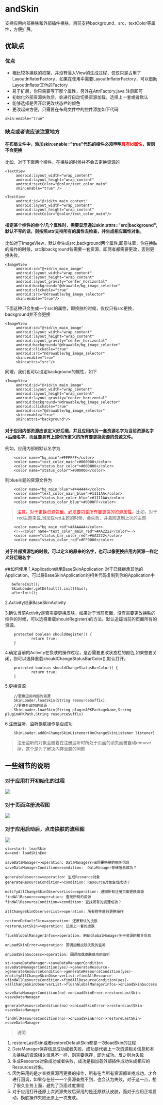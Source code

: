 # andSkin 
支持应用内部换肤和外部插件换肤，目前支持background，src，textColor等属性，方便扩展。

## 优缺点
### 优点
- 相比较多换肤的框架，并没有侵入View的生成过程，仅仅只是占用了LayoutInflaterFactory，如果在使用中需要LayoutInflaterFactory，可以借助LayoutInflater其他的Factory
- 易于扩展，你只需要写下那个属性，另外在AttrFactory.java 注册即可
- 初始化外部资源失败后，会进行自动切换资源加载，选择上一套或者默认
- 能够选择是否开启更改状态栏的颜色
- 更改起来方便，只需要在布局文件中的控件添加如下代码 
```
skin:enable="true"
```

### 缺点或者说应该注意地方
#### 在布局文件中，添加skin:enable="true"代码的控件必须申明<font color= "red">具有id属性</font>，否则不会更换
比如，对于下面两个控件，在换肤的时候并不会去更换资源的
```
<TextView
     android:layout_width="wrap_content"
     android:layout_height="wrap_content"
     android:textColor="@color/text_color_main"
     skin:enable="true" />
```
```
<TextView
     android:id="@+id/tv_main_content"
     android:layout_width="wrap_content"
     android:layout_height="wrap_content"
     android:textColor="@color/text_color_main"/>
```
#### 指定某个控件的单个/几个属性时，需要显示通过skin:attrs="src|background",默认不写的话，则按照attr支持所有的属性去检查，并生成相应属性对象，
比如对于ImageView，默认会生成src,background两个属性,即意味着，你在换肤的操作的时候，src和background各需要一套资源，即两者都需要更改，否则更换失败。
```
<ImageView
     android:id="@+id/iv_main_image"
     android:layout_width="wrap_content"
     android:layout_height="wrap_content"
     android:layout_gravity="center_horizontal"
     android:background="@drawable/bg_image_selector"
     android:clickable="true"
     android:src="@drawable/bg_image_selector"
     skin:enable="true"/>
```
下面这种只会生成一个src的属性，即换肤的时候，仅仅只有src更换，background并不会更换
```
<ImageView
     android:id="@+id/iv_main_image"
     android:layout_width="wrap_content"
     android:layout_height="wrap_content"
     android:layout_gravity="center_horizontal"
     android:background="@drawable/bg_image_selector"
     android:clickable="true"
     android:src="@drawable/bg_image_selector"
     skin:enable="true"
     skin:attrs="src"/>
```
同理，我们也可以设定background的属性，如下
```
<ImageView
     android:id="@+id/iv_main_image"
     android:layout_width="wrap_content"
     android:layout_height="wrap_content"
     android:layout_gravity="center_horizontal"
     android:background="@drawable/bg_image_selector"
     android:clickable="true"
     android:src="@drawable/bg_image_selector"
     skin:enable="true"
     skin:attrs="background"/>
```
#### 对于应用内部资源应该定义好后缀，并且应用内另一套资源名字为当前资源名字+后缀名字，而且要具有上述你所定义的所有要更换资源的资源文件。
例如，应用内部的默认名字为
```
    <color name="bg_main">#FFFFFF</color>
    <color name="text_color_main">#000000</color>
    <color name="status_bar_color">#000000</color>
    <color name="status_color">#000000</color>
```
则blue主题的资源文件为
```
    <color name="bg_main_blue">#444444</color>
    <color name="text_color_main_blue">#1111AA</color>
    <color name="status_bar_color_blue">#1111AA</color>
    <color name="status_color_blue">#0000FF</color>
```

 > <font color ="red">注意，对于更换资源包里，必须要包含所有要更换的资源属性，</font>比如，对于red主题来说,当加载red主题的时候，会失败，并且回退到上次的主题
 
 ```
     <color name="bg_main_red">#AAAAAA</color>
     <!--<color name="text_color_main_red">#AA2222</color>-->
     <color name="status_bar_color_red">#AA2222</color>
     <color name="status_color_red">#FF0000</color>
 ```
#### 对于外部资源包的时候，可以定义的原来的名字，也可以像更换应用内资源一样定义好后缀名字
 
 ##如何使用
1.Application继承BaseSkinApplication
 对于已经继承其他的Application，可以将BaseSkinApplication的相关代码复制到你的Application中
 ```
    beforeInit();
    SkinLoader.getDefault().init(this);
    afterInit();
 ```
 
2.Activity继承BaseSkinActivity

3.确认当前Activity是否需要更换皮肤，如果对于当前页面，没有需要更改换肤的控件的时候，可以选择重载shouldRegister()的方法，默认追踪当前的页面所有的资源。
```
    protected boolean shouldRegister() {
            return true;
    }
```
4.确定当前的Activity在换肤的操作过程，是否需要更改状态栏的颜色,如果想要关闭，则可以选择重载shouldChangeStatusBarColor(),默认打开。
```
    protected boolean shouldChangeStatusBarColor() {
            return true;
    }
```
5.更换资源
```
    //更换应用内部的资源
    SkinLoader.loadSkin(String resourceSuffix);
    //更换外部包的资源
    SkinLoader.loadSkin(String pluginAPKPackageName,String pluginAPKPath,String resourceSuffix)
```
6.注册监听，监听换肤操作是否成功
```
    SkinLoader.addOnChangeSkinListener(OnChangeSkinListener listener)
```
 
 > 注册监听的对象会随着在注册监听时所处于页面的消失而被自动remove掉，这个是为了解决内存泄漏的问题
 
## 一些细节的说明
### 对于应用打开初始化的过程
![](images/init.jpeg)
<!--```flow-->
<!--st=>start: 初始化-->
<!--e=>end: loadSkinEnd-->

<!--DataManagerInit=>operation: DataManager初始化-->
<!--GlobalManagerInit=>operation: GlobalManager初始化-->
<!--ResourceManageInit=>operation: ResourceManage初始化-->

<!--generateResource=>operation: 生成Resource对象-->
<!--generateResourceCondition=>condition: Resource对象生成成功？-->

<!--onInitSuccess=>operation: 回调初始化成功的监听-->
<!--onInitError=>operation: 回调初始化失败的监听-->
<!--restoreDefaultSkin=>operation: 还原默认的皮肤-->

<!--st->DataManagerInit->GlobalManagerInit->ResourceManageInit->generateResource->generateResourceCondition(yes)->onInitSuccess->e-->

<!--generateResourceCondition(no)->onInitError->restoreDefaultSkin-->
<!--```-->
### 对于页面注册流程图
![](images/register.jpeg)
<!--```flow-->
<!--st=>start: 注册当前页面-->
<!--e=>end: 结束-->

<!--notifyAllChangeSkinObserverList=>operation: 通知当前注册页面更换资源-->
<!--findAllResource=>operation: 查找所有的资源-->
<!--findAllResourceCondition=>condition: 查找所有的资源成功？-->

<!--allChangeSkinObserverList=>operation: 所有控件进行更换操作-->

<!--restoreDefaultSkin=>operation: 还原默认的皮肤-->

<!--st->notifyAllChangeSkinObserverList->findAllResource->findAllResourceCondition->findAllResourceCondition(yes)->allChangeSkinObserverList->e-->
<!--findAllResourceCondition(no)->restoreDefaultSkin->-->
<!--```-->
### 对于应用启动后，点击换肤的流程图
![](images/loadSkin.jpeg)
```flow
st=>start: loadSkin
e=>end: loadSkinEnd

saveDataManager=>operation: DataManager存储需要换肤的相关信息
saveDataManagerCondition=>condition:  DataManager存储信息成功？

generateResource=>operation: 生成Resource对象
generateResourceCondition=>condition: Resource对象生成成功？

notifyAllChangeSkinObserverList=>operation: 通知所有注册页面更换资源
findAllResource=>operation: 查找所有的资源
findAllResourceCondition=>condition: 查找所有的资源成功？

allChangeSkinObserverList=>operation: 所有控件进行更换操作

restoreDefaultSkin=>operation: 还原默认的皮肤
restoreLastSkin=>operation: 还原上一套的皮肤

flushGlobalManagerInfos=>operation: 刷新GlobalManager关于资源的相关信息

onLoadSkinError=>operation: 回调加载皮肤失败的监听

onLoadSkinSuccess=>operation: 回调加载皮肤成功的监听

st->saveDataManager->saveDataManagerCondition
saveDataManagerCondition(yes)->generateResource->generateResourceCondition->generateResourceCondition(yes)->notifyAllChangeSkinObserverList->findAllResource->findAllResourceCondition->findAllResourceCondition(yes)->allChangeSkinObserverList->flushGlobalManagerInfos->onLoadSkinSuccess

saveDataManagerCondition(no)->onLoadSkinError->restoreLastSkin->saveDataManager

generateResourceCondition(no)->onLoadSkinError->restoreLastSkin->saveDataManager

findAllResourceCondition(no)->onLoadSkinError->restoreLastSkin->saveDataManager
```
> 说明</br>
1. restoreLastSkin或者restoreDefaultSkin都是一次loadSkin的过程
2. DataManager保存信息成功或者失败，成功是代表上一次资源相关信息和本次换肤的资源相关信息不一样，则需要保存，即为成功。反之则为失败</br>
3. 生成Resource对象成功或者失败，成功是指加载外部插件成功生成相应的Resources对象。</br>
4. 因为采用的是才查找资源再更换的操作，所有在当所有资源都查找成功，才会进行回调，如果存在任一一个资源查找不到，也会认为失败，对于这一点，想了很久业务上面，避免了页面过度重绘</br>
5. 对于应用打开还原上次资源失败后采用的是还原默认皮肤，而对于应用正常启动，换肤操作失败还原上一次皮肤。</br>
 
